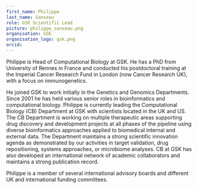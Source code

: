```yaml
---
first_name: Philippe  
last_name: Sanseau
role: GSK Scientific Lead
picture: philippe_sanseau.png
organisation: GSK
organisation_logo: gsk.png
orcid: 
---
```


Philippe is Head of Computational Biology at GSK. He has a PhD from University of Rennes in France and conducted his postdoctoral training at the Imperial Cancer Research Fund in London (now Cancer Research UK), with a focus on immunogenetics. 

He joined GSK to work initially in the Genetics and Genomics Departments. Since 2001 he has held various senior roles in bioinformatics and computational biology. Philippe is currently leading the Computational Biology (CB) Department at GSK with scientists located in the UK and US. The CB Department is working on multiple therapeutic areas supporting drug discovery and development projects at all phases of the pipeline using diverse bioinformatics approaches applied to biomedical internal and external data. The Department maintains a strong scientific innovation agenda as demonstrated by our activities in target validation, drug  repositioning, systems approaches, or microbiome analyses. CB at GSK has also developed an international network of academic collaborators and maintains a strong publication record. 

Philippe is a member of several international advisory boards and different UK and international funding committees.
